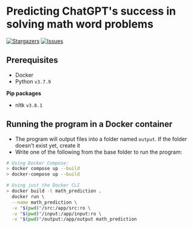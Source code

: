 # Predicting ChatGPT's success in solving math word problems

<p align="left">
	<a href="https://github.com/hwelsters/sleepyask/stargazers">
		<img alt="Stargazers" src="https://img.shields.io/github/stars/hwelsters/improved-octo-happiness?style=for-the-badge"></a>
	<a href="https://github.com/hwelsters/sleepyask/issues">
		<img alt="Issues" src="https://img.shields.io/github/issues/hwelsters/improved-octo-happiness?style=for-the-badge"></a>
</p>

## Prerequisites
- Docker  
- Python `v3.7.9`

**Pip packages**
- nltk `v3.8.1`

## Running the program in a Docker container
- The program will output files into a folder named `output`. If the folder doesn't exist yet, create it  
- Write one of the following from the base folder to run the program:

```bash
# Using Docker Compose:
> docker compose up --build
> docker-compose up --build

# Using just the Docker CLI
> docker build -t math_prediction .
  docker run \
  --name math_prediction \
  -v "$(pwd)"/src:/app/src:ro \
  -v "$(pwd)"/input:/app/input:ro \
  -v "$(pwd)"/output:/app/output math_prediction
```
